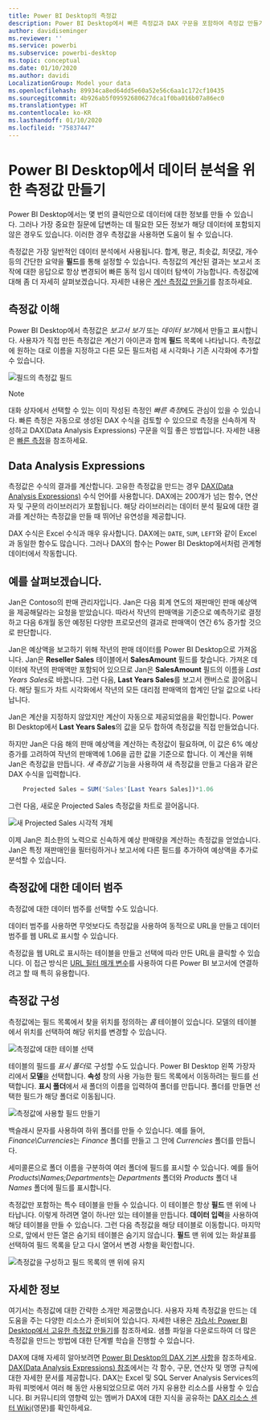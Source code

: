 ```yaml
---
title: Power BI Desktop의 측정값
description: Power BI Desktop에서 빠른 측정값과 DAX 구문을 포함하여 측정값 만들기 및 사용
author: davidiseminger
ms.reviewer: ''
ms.service: powerbi
ms.subservice: powerbi-desktop
ms.topic: conceptual
ms.date: 01/10/2020
ms.author: davidi
LocalizationGroup: Model your data
ms.openlocfilehash: 89934ca8ed64dd5e60a52e56c6aa1c172cf10435
ms.sourcegitcommit: 4b926ab5f09592680627dca1f0ba016b07a86ec0
ms.translationtype: HT
ms.contentlocale: ko-KR
ms.lasthandoff: 01/10/2020
ms.locfileid: "75837447"
---
```

# <a name="create-measures-for-data-analysis-in-power-bi-desktop"></a>Power BI Desktop에서 데이터 분석을 위한 측정값 만들기

Power BI Desktop에서는 몇 번의 클릭만으로 데이터에 대한 정보를 만들 수 있습니다. 그러나 가장 중요한 질문에 답변하는 데 필요한 모든 정보가 해당 데이터에 포함되지 않은 경우도 있습니다. 이러한 경우 측정값을 사용하면 도움이 될 수 있습니다.

측정값은 가장 일반적인 데이터 분석에서 사용됩니다. 합계, 평균, 최솟값, 최댓값, 개수 등의 간단한 요약을 **필드**를 통해 설정할 수 있습니다. 측정값의 계산된 결과는 보고서 조작에 대한 응답으로 항상 변경되어 빠른 동적 임시 데이터 탐색이 가능합니다. 측정값에 대해 좀 더 자세히 살펴보겠습니다. 자세한 내용은 [계산 측정값 만들기](/learn/modules/model-data-power-bi/4b-create-calculated-measures)를 참조하세요.

## <a name="understanding-measures"></a>측정값 이해

Power BI Desktop에서 측정값은 *보고서 보기* 또는 *데이터 보기*에서 만들고 표시합니다. 사용자가 직접 만든 측정값은 계산기 아이콘과 함께 **필드** 목록에 나타납니다. 측정값에 원하는 대로 이름을 지정하고 다른 모든 필드처럼 새 시각화나 기존 시각화에 추가할 수 있습니다.

![필드의 측정값 필드](media/desktop-measures/measuresinpbid_measinfieldlist.png)

> [!NOTE]
> 대화 상자에서 선택할 수 있는 이미 작성된 측정인 *빠른 측정*에도 관심이 있을 수 있습니다. 빠른 측정은 자동으로 생성된 DAX 수식을 검토할 수 있으므로 측정을 신속하게 작성하고 DAX(Data Analysis Expressions) 구문을 익힐 좋은 방법입니다. 자세한 내용은 [빠른 측정](desktop-quick-measures.md)을 참조하세요.
> 
> 

## <a name="data-analysis-expressions"></a>Data Analysis Expressions

측정값은 수식의 결과를 계산합니다. 고유한 측정값을 만드는 경우 [DAX(Data Analysis Expressions)](/dax/) 수식 언어를 사용합니다. DAX에는 200개가 넘는 함수, 연산자 및 구문의 라이브러리가 포함됩니다. 해당 라이브러리는 데이터 분석 필요에 대한 결과를 계산하는 측정값을 만들 때 뛰어난 유연성을 제공합니다.

DAX 수식은 Excel 수식과 매우 유사합니다. DAX에는 `DATE`, `SUM`, `LEFT`와 같이 Excel과 동일한 함수도 많습니다. 그러나 DAX의 함수는 Power BI Desktop에서처럼 관계형 데이터에서 작동합니다.

## <a name="lets-look-at-an-example"></a>예를 살펴보겠습니다.

Jan은 Contoso의 판매 관리자입니다. Jan은 다음 회계 연도의 재판매인 판매 예상액을 제공해달라는 요청을 받았습니다. 따라서 작년의 판매액을 기준으로 예측하기로 결정하고 다음 6개월 동안 예정된 다양한 프로모션의 결과로 판매액이 연간 6% 증가할 것으로 판단합니다.

Jan은 예상액을 보고하기 위해 작년의 판매 데이터를 Power BI Desktop으로 가져옵니다. Jan은 **Reseller Sales** 테이블에서 **SalesAmount** 필드를 찾습니다. 가져온 데이터에 작년의 판매액만 포함되어 있으므로 Jan은 **SalesAmount** 필드의 이름을 *Last Years Sales*로 바꿉니다. 그런 다음, **Last Years Sales**를 보고서 캔버스로 끌어옵니다. 해당 필드가 차트 시각화에서 작년의 모든 대리점 판매액의 합계인 단일 값으로 나타납니다.

Jan은 계산을 지정하지 않았지만 계산이 자동으로 제공되었음을 확인합니다. Power BI Desktop에서 **Last Years Sales**의 값을 모두 합하여 측정값을 직접 만들었습니다.

하지만 Jan은 다음 해의 판매 예상액을 계산하는 측정값이 필요하며, 이 값은 6% 예상 증가를 고려하여 작년의 판매액에 1.06을 곱한 값을 기준으로 합니다. 이 계산을 위해 Jan은 측정값을 만듭니다. *새 측정값* 기능을 사용하여 새 측정값을 만들고 다음과 같은 DAX 수식을 입력합니다.

```sql
    Projected Sales = SUM('Sales'[Last Years Sales])*1.06
```

그런 다음, 새로운 Projected Sales 측정값을 차트로 끌어옵니다.

![새 Projected Sales 시각적 개체](media/desktop-measures/measuresinpbid_lastyearsales.png)

이제 Jan은 최소한의 노력으로 신속하게 예상 판매량을 계산하는 측정값을 얻었습니다. Jan은 특정 재판매인을 필터링하거나 보고서에 다른 필드를 추가하여 예상액을 추가로 분석할 수 있습니다.

## <a name="data-categories-for-measures"></a>측정값에 대한 데이터 범주

측정값에 대한 데이터 범주를 선택할 수도 있습니다.

데이터 범주를 사용하면 무엇보다도 측정값을 사용하여 동적으로 URL을 만들고 데이터 범주를 웹 URL로 표시할 수 있습니다.

측정값을 웹 URL로 표시하는 테이블을 만들고 선택에 따라 만든 URL을 클릭할 수 있습니다. 이 접근 방식은 [URL 필터 매개 변수](service-url-filters.md)를 사용하여 다른 Power BI 보고서에 연결하려고 할 때 특히 유용합니다.

## <a name="organizing-your-measures"></a>측정값 구성

측정값에는 필드 목록에서 찾을 위치를 정의하는 *홈* 테이블이 있습니다. 모델의 테이블에서 위치를 선택하여 해당 위치를 변경할 수 있습니다.

![측정값에 대한 테이블 선택](media/desktop-measures/measures-03.png)

테이블의 필드를 *표시 폴더*로 구성할 수도 있습니다. Power BI Desktop 왼쪽 가장자리에서 **모델**을 선택합니다. **속성** 창의 사용 가능한 필드 목록에서 이동하려는 필드를 선택합니다. **표시 폴더**에서 새 폴더의 이름을 입력하여 폴더를 만듭니다. 폴더를 만들면 선택한 필드가 해당 폴더로 이동됩니다.

![측정값에 사용할 필드 만들기](media/desktop-measures/measures-04.gif)

백슬래시 문자를 사용하여 하위 폴더를 만들 수 있습니다. 예를 들어, *Finance\Currencies*는 *Finance* 폴더를 만들고 그 안에 *Currencies* 폴더를 만듭니다.

세미콜론으로 폴더 이름을 구분하여 여러 폴더에 필드를 표시할 수 있습니다. 예를 들어 *Products\Names;Departments*는 *Departments* 폴더와 *Products* 폴더 내 *Names* 폴더에 필드를 표시합니다.

측정값만 포함하는 특수 테이블을 만들 수 있습니다. 이 테이블은 항상 **필드** 맨 위에 나타납니다. 이렇게 하려면 열이 하나만 있는 테이블을 만듭니다. **데이터 입력**을 사용하여 해당 테이블을 만들 수 있습니다. 그런 다음 측정값을 해당 테이블로 이동합니다. 마지막으로, 앞에서 만든 열은 숨기되 테이블은 숨기지 않습니다. **필드** 맨 위에 있는 화살표를 선택하여 필드 목록을 닫고 다시 열어서 변경 사항을 확인합니다.

![측정값을 구성하고 필드 목록의 맨 위에 유지](media/desktop-measures/measures-05.png)

## <a name="learn-more"></a>자세한 정보

여기서는 측정값에 대한 간략한 소개만 제공했습니다. 사용자 자체 측정값을 만드는 데 도움을 주는 다양한 리소스가 준비되어 있습니다. 자세한 내용은 [자습서: Power BI Desktop에서 고유한 측정값 만들기](desktop-tutorial-create-measures.md)를 참조하세요. 샘플 파일을 다운로드하여 더 많은 측정값을 만드는 방법에 대한 단계별 학습을 진행할 수 있습니다.  

DAX에 대해 자세히 알아보려면 [Power BI Desktop의 DAX 기본 사항](desktop-quickstart-learn-dax-basics.md)을 참조하세요. [DAX(Data Analysis Expressions) 참조](/dax/)에서는 각 함수, 구문, 연산자 및 명명 규칙에 대한 자세한 문서를 제공합니다. DAX는 Excel 및 SQL Server Analysis Services의 파워 피벗에서 여러 해 동안 사용되었으므로 여러 가지 유용한 리소스를 사용할 수 있습니다. BI 커뮤니티의 영향력 있는 멤버가 DAX에 대한 지식을 공유하는 [DAX 리소스 센터 Wiki](https://social.technet.microsoft.com/wiki/contents/articles/1088.dax-resource-center.aspx)(영문)를 확인하세요.
